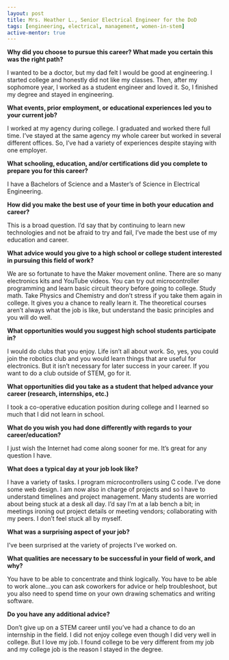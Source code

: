 ```yaml
---
layout: post
title: Mrs. Heather L., Senior Electrical Engineer for the DoD
tags: [engineering, electrical, management, women-in-stem]
active-mentor: true
---
```


**Why did you choose to pursue this career?  What made you certain this was the right path?**

I wanted to be a doctor, but my dad felt I would be good at engineering. I started college and honestly did not like my classes. Then, after my sophomore year, I worked as a student engineer and loved it. So, I finished my degree and stayed in engineering.

**What events, prior employment, or educational experiences led you to your current job?**

I worked at my agency during college. I graduated and worked there full time. I’ve stayed at the same agency my whole career but worked in several different offices. So, I’ve had a variety of experiences despite staying with one employer.

**What schooling, education, and/or certifications did you complete to prepare you for this career?**

I have a Bachelors of Science and a Master’s of Science in Electrical Engineering.

**How did you make the best use of your time in both your education and career?**

This is a broad question. I’d say that by continuing to learn new technologies and not be afraid to try and fail, I’ve made the best use of my education and career.

**What advice would you give to a high school or college student interested in pursuing this field of work?**

We are so fortunate to have the Maker movement online. There are so many electronics kits and YouTube videos. You can try out microcontroller programming and learn basic circuit theory before going to college. Study math. Take Physics and Chemistry and don’t stress if you take them again in college. It gives you a chance to really learn it. The theoretical courses aren’t always what the job is like, but understand the basic principles and you will do well.

**What opportunities would you suggest high school students participate in?**

I would do clubs that you enjoy. Life isn’t all about work. So, yes, you could join the robotics club and you would learn things that are useful for electronics. But it isn’t necessary for later success in your career. If you want to do a club outside of STEM, go for it.

**What opportunities did you take as a student that helped advance your career (research, internships, etc.)**

I took a co-operative education position during college and I learned so much that I did not learn in school.

**What do you wish you had done differently with regards to your career/education?**

I just wish the Internet had come along sooner for me. It’s great for any question I have.

**What does a typical day at your job look like?**

I have a variety of tasks. I program microcontrollers using C code. I’ve done some web design. I am now also in charge of projects and so I have to understand timelines and project management. Many students are worried about being stuck at a desk all day. I’d say I’m at a lab bench a bit; in meetings ironing out project details or meeting vendors; collaborating with my peers. I don’t feel stuck all by myself.

**What was a surprising aspect of your job?**

I’ve been surprised at the variety of projects I’ve worked on.

**What qualities are necessary to be successful in your field of work, and why?**

You have to be able to concentrate and think logically. You have to be able to work alone...you can ask coworkers for advice or help troubleshoot, but you also need to spend time on your own drawing schematics and writing software.

**Do you have any additional advice?**

Don’t give up on a STEM career until you’ve had a chance to do an internship in the field. I did not enjoy college even though I did very well in college. But I love my job. I found college to be very different from my job and my college job is the reason I stayed in the degree.
